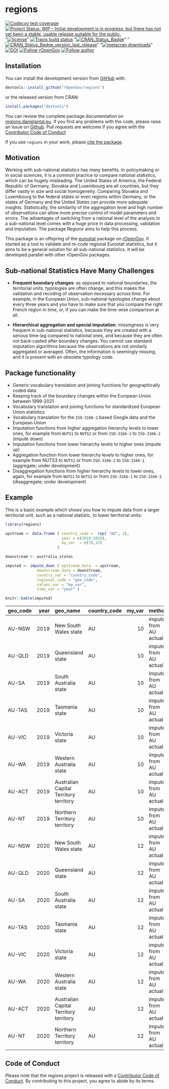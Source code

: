 
<!-- README.md is generated from README.Rmd. Please edit that file -->

# regions

<!-- badges: start -->

[![Codecov test
coverage](https://codecov.io/gh/antaldaniel/regions/branch/master/graph/badge.svg)](https://codecov.io/gh/antaldaniel/regions?branch=master)
[![Project Status: WIP – Initial development is in progress, but there
has not yet been a stable, usable release suitable for the
public.](https://www.repostatus.org/badges/latest/wip.svg)](https://www.repostatus.org/#wip)
“[![license](https://img.shields.io/badge/license-GPL--3-blue.svg)](https://www.gnu.org/licenses/gpl-3.0.en.html)”
[![Travis build
status](https://travis-ci.org/antaldaniel/regions.svg?branch=master)](https://travis-ci.org/antaldaniel/regions)
“[![CRAN\_Status\_Badge](https://www.r-pkg.org/badges/version/regions)](https://cran.r-project.org/package=regions)”
“[![CRAN\_Status\_Badge\_version\_last\_release](https://www.r-pkg.org/badges/version-last-release/regions)](https://cran.r-project.org/package=regions)”
“[![metacran
downloads](https://cranlogs.r-pkg.org/badges/regions)](https://cran.r-project.org/package=regions)”
[![DOI](https://zenodo.org/badge/DOI/10.5281/zenodo.3825696.svg)](https://doi.org/10.5281/zenodo.3825696)
[![Follow
rOpenGov](https://img.shields.io/twitter/follow/ropengov.svg?style=social)](https://twitter.com/intent/follow?screen_name=ropengov)
[![Follow
author](https://img.shields.io/twitter/follow/antaldaniel.svg?style=social)](https://twitter.com/intent/follow?screen_name=antaldaniel)
<!-- badges: end -->

## Installation

You can install the development version from
[GitHub](https://github.com/) with:

``` r
devtools::install_github("rOpenGov/regions")
```

or the released version from CRAN:

``` r
install.packages("devtools")
```

You can review the complete package documentation on
[regions.danielantal.eu](http://regions.danielantal.eu/). If you find
any problems with the code, please raise an issue on
[Github](https://github.com/antaldaniel/regions). Pull requests are
welcome if you agree with the [Contributor Code of
Conduct](https://contributor-covenant.org/version/2/0/CODE_OF_CONDUCT.html)

If you use `regions` in your work, please [cite the
package](https://doi.org/10.5281/zenodo.3825696).

## Motivation

Working with sub-national statistics has many benefits. In policymaking
or in social sciences, it is a common practice to compare national
statistics, which can be hugely misleading. The United States of
America, the Federal Republic of Germany, Slovakia and Luxembourg are
all countries, but they differ vastly in size and social homogeneity.
Comparing Slovakia and Luxembourg to the federal states or even regions
within Germany, or the states of Germany and the United States can
provide more adequate insights. Statistically, the similarity of the
aggregation level and high number of observations can allow more precise
control of model parameters and errors. The advantages of switching from
a national level of the analysis to a sub-national level comes with a
huge price in data processing, validation and imputation. The package
Regions aims to help this process.

This package is an offspring of the
[eurostat](http://ropengov.github.io/eurostat/) package on
[rOpenGov](http://ropengov.github.io/). It started as a tool to validate
and re-code regional Eurostat statistics, but it aims to be a general
solution for all sub-national statistics. It will be developed parallel
with other rOpenGov packages.

## Sub-national Statistics Have Many Challenges

  - **Frequent boundary changes**: as opposed to national boundaries,
    the territorial units, typologies are often change, and this makes
    the validation and recoding of observation necessary across time.
    For example, in the European Union, sub-national typologies change
    about every three years and you have to make sure that you compare
    the right French region in time, or, if you can make the time-wise
    comparison at all.

  - **Hierarchical aggregation and special imputation**: missingness is
    very frequent in sub-national statistics, because they are created
    with a serious time-lag compared to national ones, and because they
    are often not back-casted after boundary changes. You cannot use
    standard imputation algorithms because the observations are not
    similarly aggregated or averaged. Often, the information is
    seemingly missing, and it is present with an obsolete typology code.

## Package functionality

  - Generic vocabulary translation and joining functions for
    geographically coded data
  - Keeping track of the boundary changes within the European Union
    between 1999-2021
  - Vocabulary translation and joining functions for standardized
    European Union statistics
  - Vocabulary translation for the `ISO-3166-2` based Google data and
    the European Union
  - Imputation functions from higher aggregation hierarchy levels to
    lower ones, for example from `NUTS1` to `NUTS2` or from `ISO-3166-1`
    to `ISO-3166-2` (impute down)
  - Imputation functions from lower hierarchy levels to higher ones
    (impute up)
  - Aggregation function from lower hierarchy levels to higher ones, for
    example from NUTS3 to `NUTS1` or from `ISO-3166-2` to `ISO-3166-1`
    (aggregate; under development)
  - Disaggregation functions from higher hierarchy levels to lower ones,
    again, for example from `NUTS1` to `NUTS2` or from `ISO-3166-1` to
    `ISO-3166-2` (disaggregate; under development)

## Example

This is a basic example which shows you how to impute data from a larger
territorial unit, such as a national statistic, to lower territorial
units:

``` r
library(regions)

upstream <- data.frame ( country_code =  rep( "AU", 2),
                         year = c(2019:2020),
                         my_var  = c(10,12)
                       )

downstream <- australia_states

imputed <- impute_down ( upstream_data  = upstream,
              downstream_data = downstream,
              country_var = "country_code",
              regional_code = "geo_code",
              values_var = "my_var",
              time_var = "year" )

knitr::kable(imputed)
```

| geo\_code | year | geo\_name                              | country\_code | my\_var | method                 |
| :-------- | ---: | :------------------------------------- | :------------ | ------: | :--------------------- |
| AU-NSW    | 2019 | New South Wales state                  | AU            |      10 | imputed from AU actual |
| AU-QLD    | 2019 | Queensland state                       | AU            |      10 | imputed from AU actual |
| AU-SA     | 2019 | South Australia state                  | AU            |      10 | imputed from AU actual |
| AU-TAS    | 2019 | Tasmania state                         | AU            |      10 | imputed from AU actual |
| AU-VIC    | 2019 | Victoria state                         | AU            |      10 | imputed from AU actual |
| AU-WA     | 2019 | Western Australia state                | AU            |      10 | imputed from AU actual |
| AU-ACT    | 2019 | Australian Capital Territory territory | AU            |      10 | imputed from AU actual |
| AU-NT     | 2019 | Northern Territory territory           | AU            |      10 | imputed from AU actual |
| AU-NSW    | 2020 | New South Wales state                  | AU            |      12 | imputed from AU actual |
| AU-QLD    | 2020 | Queensland state                       | AU            |      12 | imputed from AU actual |
| AU-SA     | 2020 | South Australia state                  | AU            |      12 | imputed from AU actual |
| AU-TAS    | 2020 | Tasmania state                         | AU            |      12 | imputed from AU actual |
| AU-VIC    | 2020 | Victoria state                         | AU            |      12 | imputed from AU actual |
| AU-WA     | 2020 | Western Australia state                | AU            |      12 | imputed from AU actual |
| AU-ACT    | 2020 | Australian Capital Territory territory | AU            |      12 | imputed from AU actual |
| AU-NT     | 2020 | Northern Territory territory           | AU            |      12 | imputed from AU actual |

## Code of Conduct

Please note that the regions project is released with a [Contributor
Code of
Conduct](https://contributor-covenant.org/version/2/0/CODE_OF_CONDUCT.html).
By contributing to this project, you agree to abide by its terms.
